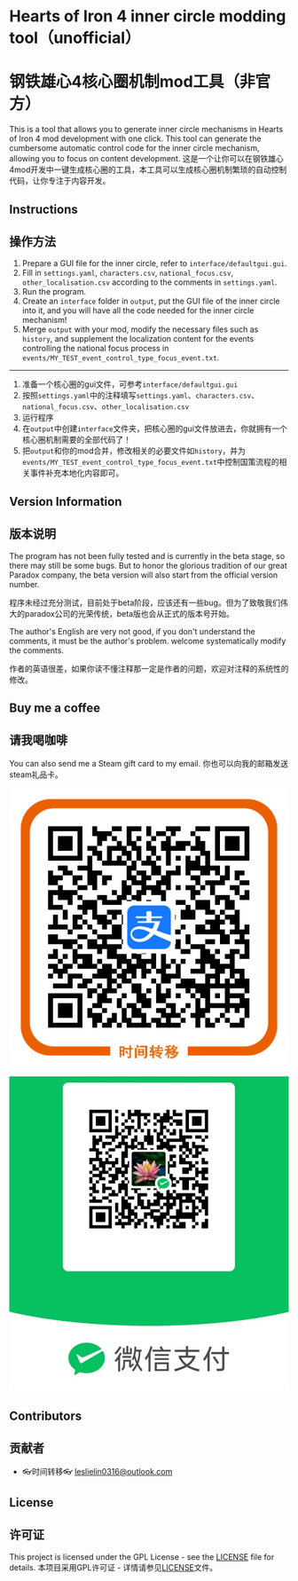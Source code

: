 # Hearts of Iron 4 inner circle modding tool（unofficial）
# 钢铁雄心4核心圈机制mod工具（非官方）

This is a tool that allows you to generate inner circle mechanisms in Hearts of Iron 4 mod development with one click. This tool can generate the cumbersome automatic control code for the inner circle mechanism, allowing you to focus on content development.
这是一个让你可以在钢铁雄心4mod开发中一键生成核心圈的工具，本工具可以生成核心圈机制繁琐的自动控制代码，让你专注于内容开发。

## Instructions
## 操作方法

1. Prepare a GUI file for the inner circle, refer to `interface/defaultgui.gui`.
2. Fill in `settings.yaml`, `characters.csv`, `national_focus.csv`, `other_localisation.csv` according to the comments in `settings.yaml`.
3. Run the program.
4. Create an `interface` folder in `output`, put the GUI file of the inner circle into it, and you will have all the code needed for the inner circle mechanism!
5. Merge `output` with your mod, modify the necessary files such as `history`, and supplement the localization content for the events controlling the national focus process in `events/MY_TEST_event_control_type_focus_event.txt`.

---

1. 准备一个核心圈的gui文件，可参考`interface/defaultgui.gui`
2. 按照`settings.yaml`中的注释填写`settings.yaml`、`characters.csv`、`national_focus.csv`、`other_localisation.csv`
3. 运行程序
4. 在`output`中创建`interface`文件夹，把核心圈的gui文件放进去，你就拥有一个核心圈机制需要的全部代码了！
5. 把`output`和你的mod合并，修改相关的必要文件如`history`，并为`events/MY_TEST_event_control_type_focus_event.txt`中控制国策流程的相关事件补充本地化内容即可。

## Version Information
## 版本说明

The program has not been fully tested and is currently in the beta stage, so there may still be some bugs. But to honor the glorious tradition of our great Paradox company, the beta version will also start from the official version number.

程序未经过充分测试，目前处于beta阶段，应该还有一些bug。但为了致敬我们伟大的paradox公司的光荣传统，beta版也会从正式的版本号开始。


The author's English are very not good, if you don't understand the comments, it must be the author's problem. welcome systematically modify the comments.

作者的英语很差，如果你读不懂注释那一定是作者的问题，欢迎对注释的系统性的修改。

## Buy me a coffee
## 请我喝咖啡

You can also send me a Steam gift card to my email.
你也可以向我的邮箱发送steam礼品卡。

![](aex19571oqzf3apkblli41e.png)

![](2024-12-24-17-14-59.png)

## Contributors
## 贡献者

- 👓时间转移👓 <leslielin0316@outlook.com>

## License
## 许可证

This project is licensed under the GPL License - see the [LICENSE](LICENSE) file for details.
本项目采用GPL许可证 - 详情请参见[LICENSE](LICENSE)文件。